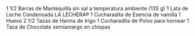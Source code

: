 1 1/2 Barras de Mantequilla sin sal a temperatura ambiente (135 g)
1 Lata de Leche Condensada LA LECHERA®
1 Cucharadita de Esencia de vainilla
1 Huevo
2 1/2 Tazas de Harina de trigo
1 Cucharadita de Polvo para hornear
1 Taza de Chocolate semiamargo en chispas